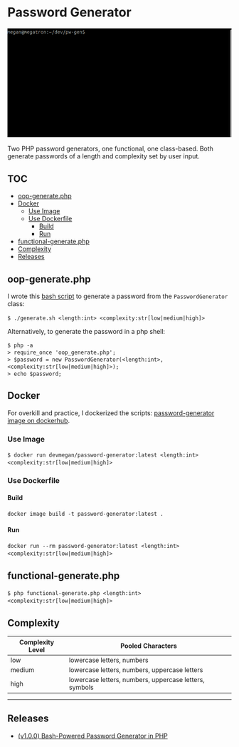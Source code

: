 # Password Generator

<img src="readme/generate.gif" alt="screen recording of generating passwords using bash script" />

Two PHP password generators, one functional, one class-based. Both generate passwords of a length and complexity set by user input.

## TOC

- [oop-generate.php](#oop-generatephp)
- [Docker](#docker)
  - [Use Image](#use-image)
  - [Use Dockerfile](#use-dockerfile)
    - [Build](#build)
    - [Run](#run)
- [functional-generate.php](#functional-generatephp)
- [Complexity](#complexity)
- [Releases](#releases)

## oop-generate.php

I wrote this [bash script](/generate.sh) to generate a password from the `PasswordGenerator` class:

`$ ./generate.sh <length:int> <complexity:str[low|medium|high]>`

Alternatively, to generate the password in a php shell:

```
$ php -a
> require_once 'oop_generate.php';
> $password = new PasswordGenerator(<length:int>, <complexity:str[low|medium|high]>);
> echo $password;
```

## Docker

For overkill and practice, I dockerized the scripts: [password-generator image on dockerhub](https://hub.docker.com/r/devmegan/password-generator).

### Use Image

`$ docker run devmegan/password-generator:latest <length:int> <complexity:str[low|medium|high]>`

### Use Dockerfile

#### Build

`docker image build -t password-generator:latest .`

#### Run

`docker run --rm password-generator:latest <length:int> <complexity:str[low|medium|high]>`

## functional-generate.php

`$ php functional-generate.php <length:int> <complexity:str[low|medium|high]>`

## Complexity

Complexity Level | Pooled Characters
-- | --
low | lowercase letters, numbers
medium | lowercase letters, numbers, uppercase letters
high | lowercase letters, numbers, uppercase letters, symbols

---

## Releases

- [(v1.0.0) Bash-Powered Password Generator in PHP](https://github.com/devmegan/password-generator/releases/tag/v1.0.0)
